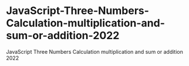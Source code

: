 # JavaScript-Three-Numbers-Calculation-multiplication-and-sum-or-addition-2022
JavaScript Three Numbers Calculation multiplication and sum or addition 2022
